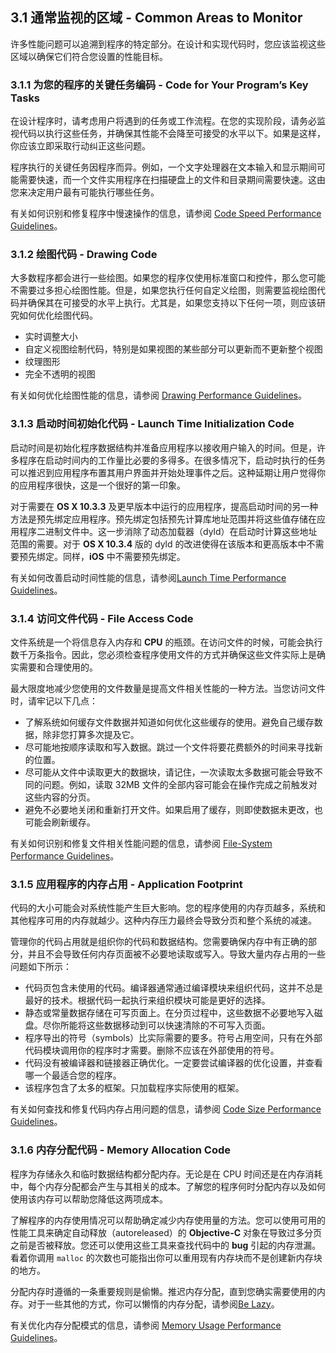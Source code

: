 ## 3.1 通常监视的区域 - Common Areas to Monitor
许多性能问题可以追溯到程序的特定部分。在设计和实现代码时，您应该监视这些区域以确保它们符合您设置的性能目标。

### 3.1.1 为您的程序的关键任务编码 - Code for Your Program’s Key Tasks
在设计程序时，请考虑用户将遇到的任务或工作流程。在您的实现阶段，请务必监视代码以执行这些任务，并确保其性能不会降至可接受的水平以下。如果是这样，你应该立即采取行动纠正这些问题。

程序执行的关键任务因程序而异。例如，一个文字处理器在文本输入和显示期间可能需要快速，而一个文件实用程序在扫描硬盘上的文件和目录期间需要快速。这由您来决定用户最有可能执行哪些任务。

有关如何识别和修复程序中慢速操作的信息，请参阅 [Code Speed Performance Guidelines]()。

### 3.1.2 绘图代码 - Drawing Code
大多数程序都会进行一些绘图。如果您的程序仅使用标准窗口和控件，那么您可能不需要过多担心绘图性能。但是，如果您执行任何自定义绘图，则需要监视绘图代码并确保其在可接受的水平上执行。尤其是，如果您支持以下任何一项，则应该研究如何优化绘图代码。

* 实时调整大小
* 自定义视图绘制代码，特别是如果视图的某些部分可以更新而不更新整个视图
* 纹理图形
* 完全不透明的视图

有关如何优化绘图性能的信息，请参阅 [Drawing Performance Guidelines](https://developer.apple.com/library/content/documentation/Performance/Conceptual/Drawing/Articles/DrawingPerformance.html#//apple_ref/doc/uid/10000151i)。

### 3.1.3 启动时间初始化代码 - Launch Time Initialization Code
启动时间是初始化程序数据结构并准备应用程序以接收用户输入的时间。但是，许多程序在启动时间内的工作量比必要的多得多。在很多情况下，启动时执行的任务可以推迟到应用程序布置其用户界面并开始处理事件之后。这种延期让用户觉得你的应用程序很快，这是一个很好的第一印象。

对于需要在 **OS X 10.3.3** 及更早版本中运行的应用程序，提高启动时间的另一种方法是预先绑定应用程序。预先绑定包括预先计算库地址范围并将这些值存储在应用程序二进制文件中。这一步消除了动态加载器（dyld）在启动时计算这些地址范围的需要。对于 **OS X 10.3.4** 版的 dyld 的改进使得在该版本和更高版本中不需要预先绑定。同样，**iOS** 中不需要预先绑定。

有关如何改善启动时间性能的信息，请参阅[Launch Time Performance Guidelines]()。

### 3.1.4 访问文件代码 - File Access Code
文件系统是一个将信息存入内存和 **CPU** 的瓶颈。在访问文件的时候，可能会执行数千万条指令。因此，您必须检查程序使用文件的方式并确保这些文件实际上是确实需要和合理使用的。

最大限度地减少您使用的文件数量是提高文件相关性能的一种方法。当您访问文件时，请牢记以下几点：

* 了解系统如何缓存文件数据并知道如何优化这些缓存的使用。避免自己缓存数据，除非您打算多次提及它。
* 尽可能地按顺序读取和写入数据。跳过一个文件将要花费额外的时间来寻找新的位置。
* 尽可能从文件中读取更大的数据块，请记住，一次读取太多数据可能会导致不同的问题。例如，读取 32MB 文件的全部内容可能会在操作完成之前触发对这些内容的分页。
* 避免不必要地关闭和重新打开文件。如果启用了缓存，则即使数据未更改，也可能会刷新缓存。

有关如何识别和修复文件相关性能问题的信息，请参阅 [File-System Performance Guidelines]()。

### 3.1.5 应用程序的内存占用 - Application Footprint
代码的大小可能会对系统性能产生巨大影响。您的程序使用的内存页越多，系统和其他程序可用的内存就越少。这种内存压力最终会导致分页和整个系统的减速。

管理你的代码占用就是组织你的代码和数据结构。您需要确保内存中有正确的部分，并且不会导致任何内存页面被不必要地读取或写入。导致大量内存占用的一些问题如下所示：

* 代码页包含未使用的代码。编译器通常通过编译模块来组织代码，这并不总是最好的技术。根据代码一起执行来组织模块可能是更好的选择。
* 静态或常量数据存储在可写页面上。在分页过程中，这些数据不必要地写入磁盘。尽你所能将这些数据移动到可以快速清除的不可写入页面。
* 程序导出的符号（symbols）比实际需要的要多。符号占用空间，只有在外部代码模块调用你的程序时才需要。删除不应该在外部使用的符号。
* 代码没有被编译器和链接器正确优化。一定要尝试编译器的优化设置，并查看哪一个最适合您的程序。
* 该程序包含了太多的框架。只加载程序实际使用的框架。

有关如何查找和修复代码内存占用问题的信息，请参阅 [Code Size Performance Guidelines]()。

### 3.1.6 内存分配代码 - Memory Allocation Code
程序为存储永久和临时数据结构都分配内存。无论是在 CPU 时间还是在内存消耗中，每个内存分配都会产生与其相关的成本。了解您的程序何时分配内存以及如何使用该内存可以帮助您降低这两项成本。

了解程序的内存使用情况可以帮助确定减少内存使用量的方法。您可以使用可用的性能工具来确定自动释放（autoreleased）的 **Objective-C** 对象在导致过多分页之前是否被释放。您还可以使用这些工具来查找代码中的 **bug** 引起的内存泄漏。看着你调用 `malloc` 的次数也可能指出你可以重用现有内存块而不是创建新内存块的地方。

分配内存时遵循的一条重要规则是偷懒。推迟内存分配，直到您确实需要使用的内存。对于一些其他的方式，你可以懒惰的内存分配，请参阅[Be Lazy](https://developer.apple.com/library/content/documentation/Performance/Conceptual/PerformanceOverview/BasicTips/BasicTips.html#//apple_ref/doc/uid/TP40001410-CH204-BCIHHDAA)。

有关优化内存分配模式的信息，请参阅 [Memory Usage Performance Guidelines](https://developer.apple.com/library/content/documentation/Performance/Conceptual/ManagingMemory/ManagingMemory.html#//apple_ref/doc/uid/10000160i)。
